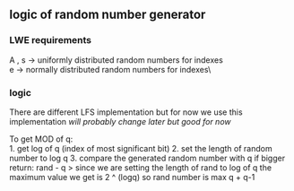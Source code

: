 ## logic of random number generator

### LWE requirements
A , s -> uniformly distributed random numbers for indexes\
e -> normally distributed random numbers for indexes\

### logic 
There are different LFS implementation but for now we use this implementation *will probably change later but good for now*[]( "https://hforsten.com/generating-normally-distributed-pseudorandom-numbers-on-a-fpga.html") 

To get MOD of q:\
    1. get log of q (index of most significant bit)
    2. set the length of random number to log q
    3. compare the generated random number with q if bigger return: rand - q > since we are setting the length of rand to log of q the maximum value we get is 2 ^ (logq) so rand number is max q + q-1 

